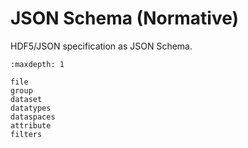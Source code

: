 # JSON Schema (**Normative**)

HDF5/JSON specification as JSON Schema.

```{toctree}
:maxdepth: 1

file
group
dataset
datatypes
dataspaces
attribute
filters
```
